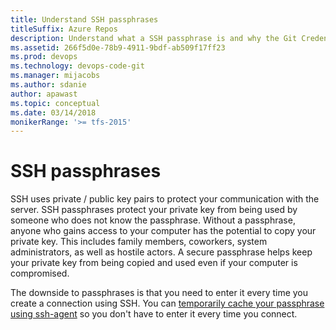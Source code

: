 ```yaml
---
title: Understand SSH passphrases
titleSuffix: Azure Repos
description: Understand what a SSH passphrase is and why the Git Credential Manager for Windows needs it.
ms.assetid: 266f5d0e-78b9-4911-9bdf-ab509f17ff23
ms.prod: devops
ms.technology: devops-code-git 
ms.manager: mijacobs
ms.author: sdanie
author: apawast
ms.topic: conceptual
ms.date: 03/14/2018
monikerRange: '>= tfs-2015'
---
```



# SSH passphrases

SSH uses private / public key pairs to protect your communication with the server. 
SSH passphrases protect your private key from being used by someone who does not know the passphrase. 
Without a passphrase, anyone who gains access to your computer has the potential to copy your private key. This includes family members, coworkers, system administrators, as well as hostile actors. 
A secure passphrase helps keep your private key from being copied and used even if your computer is compromised.

The downside to passphrases is that you need to enter it every time you create a connection using SSH.
You can [temporarily cache your passphrase using ssh-agent](use-ssh-keys-to-authenticate.md#questions-and-troubleshooting) so you don't have to enter it every time you connect.

